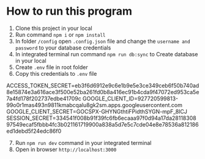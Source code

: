 # How to run this program

1. Clone this project in your local
2. Run command `npm i` or `npm install`
3. In folder `/config` open `.config.json` file and change the `username and password` to your database credentials
4. In integrated terminal run command `npm run db:sync` to Create database in your local
5. Create `.env` file in root folder
6. Copy this credentials to `.env` file

ACCESS_TOKEN_SECRET=eb3f6d6912e9c6e1b9e5e3ce349ceb6f50b740ad8e15874e3a616ace3f500e52ba261fd0b8a416ec91b4cda9f47072ed953ca5e7a4fd178f202737edbe41709c
GOOGLE_CLIENT_ID=927720599813-99o0r1mas493n9811kmabcqalu8gk2sm.apps.googleusercontent.com
GOOGLE_CLIENT_SECRET=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
SESSION_SECRET=334541f008b91f39fc6fb6ecaaa97f0d94a17da2811830897549ecaf5fbbb4fc3b021161719900a838a5d7e5c7cde04e8e78536a812186ed1debd5f24edc86f0

7. Run `npm run dev` command in your integrated terminal
8. Open in browser `http://localhost:3000`
